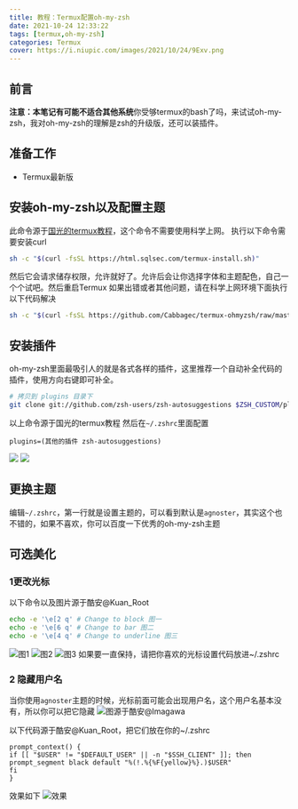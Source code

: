 ```yaml
---
title: 教程：Termux配置oh-my-zsh
date: 2021-10-24 12:33:22
tags: [termux,oh-my-zsh]
categories: Termux
cover: https://i.niupic.com/images/2021/10/24/9Exv.png
---
```



## 前言
**注意：本笔记有可能不适合其他系统**你受够termux的bash了吗，来试试oh-my-zsh，我对oh-my-zsh的理解是zsh的升级版，还可以装插件。

## 准备工作

- Termux最新版

## 安装oh-my-zsh以及配置主题

此命令源于[国光的termux教程](https://www.sqlsec.com/2018/05/termux.html)，这个命令不需要使用科学上网。
执行以下命令需要安装curl
```bash
sh -c "$(curl -fsSL https://html.sqlsec.com/termux-install.sh)"
```
然后它会请求储存权限，允许就好了。允许后会让你选择字体和主题配色，自己一个个试吧。然后重启Termux
如果出错或者其他问题，请在科学上网环境下面执行以下代码解决
```bash
sh -c "$(curl -fsSL https://github.com/Cabbagec/termux-ohmyzsh/raw/master/install.sh)"
```

## 安装插件

oh-my-zsh里面最吸引人的就是各式各样的插件，这里推荐一个自动补全代码的插件，使用方向右键即可补全。

```bash
# 拷贝到 plugins 目录下
git clone git://github.com/zsh-users/zsh-autosuggestions $ZSH_CUSTOM/plugins/zsh-autosuggestions
```
以上命令源于国光的termux教程
然后在`~/.zshrc`里面配置
```
plugins=(其他的插件 zsh-autosuggestions)
```
![](https://i.niupic.com/images/2021/10/24/9ExG.png)
![](https://i.niupic.com/images/2021/10/24/9ExH.png)

## 更换主题

编辑`~/.zshrc`，第一行就是设置主题的，可以看到默认是`agnoster`，其实这个也不错的，如果不喜欢，你可以百度一下优秀的oh-my-zsh主题
## 可选美化

### 1更改光标
以下命令以及图片源于酷安@Kuan_Root

```bash
echo -e '\e[2 q' # Change to block 图一
echo -e '\e[6 q' # Change to bar 图二
echo -e '\e[4 q' # Change to underline 图三
```
![图1](https://i.niupic.com/images/2021/10/24/9Exw.jpg)
![图2](https://i.niupic.com/images/2021/10/24/9Exy.jpg)
![图3](https://i.niupic.com/images/2021/10/24/9Exx.jpg)
如果要一直保持，请把你喜欢的光标设置代码放进~/.zshrc
### 2 隐藏用户名

当你使用`agnoster`主题的时候，光标前面可能会出现用户名，这个用户名基本没有，所以你可以把它隐藏
![图源于酷安@Imagawa](https://i.niupic.com/images/2021/10/24/9Exz.jpg)

以下代码源于酷安@Kuan_Root，把它们放在你的~/.zshrc
```
prompt_context() {
if [[ "$USER" != "$DEFAULT_USER" || -n "$SSH_CLIENT" ]]; then
prompt_segment black default "%(!.%{%F{yellow}%}.)$USER"
fi
}
```
效果如下
![效果](https://i.niupic.com/images/2021/10/24/9ExB.png)


